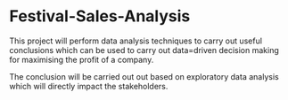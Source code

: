 # Festival-Sales-Analysis
This project will perform data analysis techniques to carry out useful conclusions which can be used to carry out data=driven decision making for maximising the profit of a company.

The conclusion will be carried out out based on exploratory data analysis which will directly impact the stakeholders.
